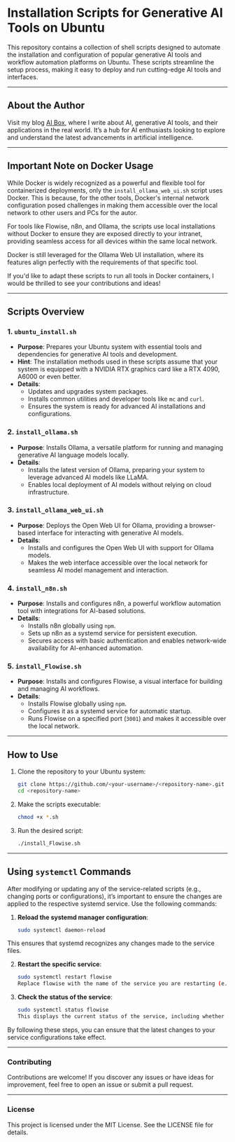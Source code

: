 # Installation Scripts for Generative AI Tools on Ubuntu

This repository contains a collection of shell scripts designed to automate the installation and configuration of popular generative AI tools and workflow automation platforms on Ubuntu. These scripts streamline the setup process, making it easy to deploy and run cutting-edge AI tools and interfaces.

---

## About the Author

Visit my blog [AI Box](https://ai-box.eu), where I write about AI, generative AI tools, and their applications in the real world. It’s a hub for AI enthusiasts looking to explore and understand the latest advancements in artificial intelligence.

---

## Important Note on Docker Usage

While Docker is widely recognized as a powerful and flexible tool for containerized deployments, only the `install_ollama_web_ui.sh` script uses Docker. This is because, for the other tools, Docker's internal network configuration posed challenges in making them accessible over the local network to other users and PCs for the autor. 

For tools like Flowise, n8n, and Ollama, the scripts use local installations without Docker to ensure they are exposed directly to your intranet, providing seamless access for all devices within the same local network.

Docker is still leveraged for the Ollama Web UI installation, where its features align perfectly with the requirements of that specific tool.

If you'd like to adapt these scripts to run all tools in Docker containers, I would be thrilled to see your contributions and ideas!

---

## Scripts Overview

### 1. `ubuntu_install.sh`
- **Purpose**: Prepares your Ubuntu system with essential tools and dependencies for generative AI tools and development.
- **Hint**: The installation methods used in these scripts assume that your system is equipped with a NVIDIA RTX graphics card like a RTX 4090, A6000 or even better.
- **Details**:
  - Updates and upgrades system packages.
  - Installs common utilities and developer tools like `mc` and `curl`.
  - Ensures the system is ready for advanced AI installations and configurations.

### 2. `install_ollama.sh`
- **Purpose**: Installs Ollama, a versatile platform for running and managing generative AI language models locally.
- **Details**:
  - Installs the latest version of Ollama, preparing your system to leverage advanced AI models like LLaMA.
  - Enables local deployment of AI models without relying on cloud infrastructure.

### 3. `install_ollama_web_ui.sh`
- **Purpose**: Deploys the Open Web UI for Ollama, providing a browser-based interface for interacting with generative AI models.
- **Details**:
  - Installs and configures the Open Web UI with support for Ollama models.
  - Makes the web interface accessible over the local network for seamless AI model management and interaction.

### 4. `install_n8n.sh`
- **Purpose**: Installs and configures n8n, a powerful workflow automation tool with integrations for AI-based solutions.
- **Details**:
  - Installs n8n globally using `npm`.
  - Sets up n8n as a systemd service for persistent execution.
  - Secures access with basic authentication and enables network-wide availability for AI-enhanced automation.

### 5. `install_Flowise.sh`
- **Purpose**: Installs and configures Flowise, a visual interface for building and managing AI workflows.
- **Details**:
  - Installs Flowise globally using `npm`.
  - Configures it as a systemd service for automatic startup.
  - Runs Flowise on a specified port (`3001`) and makes it accessible over the local network.

---

## How to Use

1. Clone the repository to your Ubuntu system:
   ```bash
   git clone https://github.com/<your-username>/<repository-name>.git
   cd <repository-name>
2. Make the scripts executable:
   ```bash
   chmod +x *.sh

3. Run the desired script:
   ```bash
   ./install_Flowise.sh

---

## Using `systemctl` Commands

After modifying or updating any of the service-related scripts (e.g., changing ports or configurations), it’s important to ensure the changes are applied to the respective systemd service. Use the following commands:

1. **Reload the systemd manager configuration**:
   ```bash
   sudo systemctl daemon-reload

This ensures that systemd recognizes any changes made to the service files.

2. **Restart the specific service**:

   ```bash
   sudo systemctl restart flowise
   Replace flowise with the name of the service you are restarting (e.g., n8n or ollama).

3. **Check the status of the service**:

   ```bash
   sudo systemctl status flowise
   This displays the current status of the service, including whether it is running, any errors encountered, and recent log output.

By following these steps, you can ensure that the latest changes to your service configurations take effect.

---

### Contributing
Contributions are welcome! If you discover any issues or have ideas for improvement, feel free to open an issue or submit a pull request.

---

### License
This project is licensed under the MIT License. See the LICENSE file for details.
